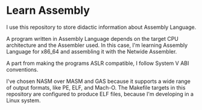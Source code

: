 # Learn Assembly

I use this repository to store didactic information about Assembly Language.

A program written in Assembly Language depends on the target CPU architecture and the Assembler used. In this case, I'm learning Assembly Language for x86_64 and assembling it with the Netwide Assembler.

A part from making the programs ASLR compatible, I follow System V ABI conventions.

I've chosen NASM over MASM and GAS because it supports a wide range of output formats, like PE, ELF, and Mach-O. The Makefile targets in this repository are configured to produce ELF files, because I'm developing in a Linux system.
